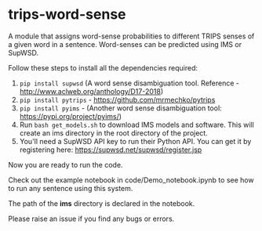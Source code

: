 # trips-word-sense
A module that assigns word-sense probabilities to different TRIPS senses of a given word in a sentence. Word-senses can be predicted using IMS or SupWSD. 

Follow these steps to install all the dependencies required:
1. `pip install supwsd` (A word sense disambiguation tool. Reference - http://www.aclweb.org/anthology/D17-2018)
2. `pip install pytrips` - https://github.com/mrmechko/pytrips
3. `pip install pyims` - (Another word sense disambiguation tool: https://pypi.org/project/pyims/)
4. Run `bash get_models.sh` to download IMS models and software. This will create an ims directory in the root directory of the project.
5. You'll need a SupWSD API key to run their Python API. You can get it by registering here: https://supwsd.net/supwsd/register.jsp 

Now you are ready to run the code.  
	
Check out the example notebook in code/Demo_notebook.ipynb to see how to run any sentence using this system.  

The path of the **ims** directory is declared in the notebook.    

Please raise an issue if you find any bugs or errors.  
